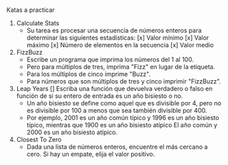 ﻿Katas a practicar
1. Calculate Stats 
   * Su tarea es procesar una secuencia de números enteros para determinar las siguientes estadísticas:
   [x] Valor mínimo
   [x] Valor máximo
   [x] Número de elementos en la secuencia
   [x] Valor medio
2. FizzBuzz
   * Escribe un programa que imprima los números del 1 al 100.
   * Pero para múltiplos de tres, imprima "Fizz" en lugar de la etiqueta.
   * Para los múltiplos de cinco imprime "Buzz".
   * Para números que son múltiplos de tres y cinco imprimir "FizzBuzz".
3. Leap Years
   [] Escriba una función que devuelva verdadero o falso en función de si su entero de entrada es un año bisiesto o no.
   * Un año bisiesto se define como aquel que es divisible por 4, pero no es divisible por 100 a menos que sea también divisible por 400.
   * Por ejemplo, 2001 es un año común típico y 1996 es un año bisiesto típico, mientras que 1900 es un año bisiesto atípico El año común y 2000 es un año bisiesto atípico.
4. Closest To Zero
   * Dada una lista de números enteros, encuentre el más cercano a cero. Si hay un empate, elija el valor positivo.